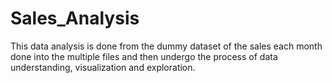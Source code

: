 # Sales_Analysis
This data analysis is done from the dummy dataset of the sales each month done into the multiple files and then undergo the process of data understanding, visualization and exploration.
